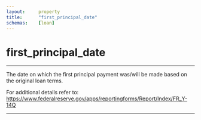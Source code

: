 ```yaml
---
layout:     property
title:      "first_principal_date"
schemas:    [loan]
---
```


# first_principal_date

---

The date on which the first principal payment was/will be made based on the original loan terms.

For additional details refer to: https://www.federalreserve.gov/apps/reportingforms/Report/Index/FR_Y-14Q

--- 